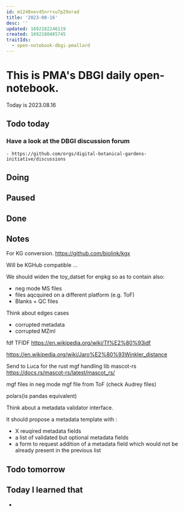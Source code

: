 ```yaml
---
id: m1240xev45nrrsu7p29orad
title: '2023-08-16'
desc: ''
updated: 1692182246119
created: 1692180485745
traitIds:
  - open-notebook-dbgi-pmallard
---
```



# This is PMA's DBGI daily open-notebook.

Today is 2023.08.16

## Todo today

### Have a look at the DBGI discussion forum
    - https://github.com/orgs/digital-botanical-gardens-initiative/discussions
###
###

## Doing

## Paused

## Done

## Notes

For KG conversion.
https://github.com/biolink/kgx

Will be KGHub compatible ...



We should widen the toy_datset for enpkg so as to contain also:

- neg mode MS files
- files aqcquired on a different platform (e.g. ToF)
- Blanks + QC files


Think about edges cases 
- corrupted metadata
- corrupted MZml


fdf TFIDF
https://en.wikipedia.org/wiki/Tf%E2%80%93idf

https://en.wikipedia.org/wiki/Jaro%E2%80%93Winkler_distance


Send to Luca for the rust mgf handling lib
mascot-rs https://docs.rs/mascot-rs/latest/mascot_rs/

mgf files in neg mode
mgf file from ToF (check Audrey files)

polars(is pandas equivalent)


Think about a metadata validator interface.

It should propose a metadata template with :

- X reuqired metadata fields
- a list of validated but optional metadata fields
- a form to request addition of a metadata field which would not be already present in the previous list













## Todo tomorrow

###
###
###


## Today I learned that

-